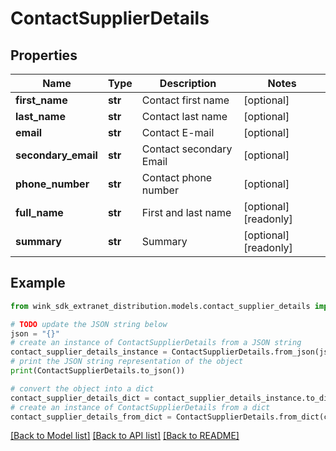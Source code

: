 # ContactSupplierDetails


## Properties

Name | Type | Description | Notes
------------ | ------------- | ------------- | -------------
**first_name** | **str** | Contact first name | [optional] 
**last_name** | **str** | Contact last name | [optional] 
**email** | **str** | Contact E-mail | [optional] 
**secondary_email** | **str** | Contact secondary Email | [optional] 
**phone_number** | **str** | Contact phone number | [optional] 
**full_name** | **str** | First and last name | [optional] [readonly] 
**summary** | **str** | Summary | [optional] [readonly] 

## Example

```python
from wink_sdk_extranet_distribution.models.contact_supplier_details import ContactSupplierDetails

# TODO update the JSON string below
json = "{}"
# create an instance of ContactSupplierDetails from a JSON string
contact_supplier_details_instance = ContactSupplierDetails.from_json(json)
# print the JSON string representation of the object
print(ContactSupplierDetails.to_json())

# convert the object into a dict
contact_supplier_details_dict = contact_supplier_details_instance.to_dict()
# create an instance of ContactSupplierDetails from a dict
contact_supplier_details_from_dict = ContactSupplierDetails.from_dict(contact_supplier_details_dict)
```
[[Back to Model list]](../README.md#documentation-for-models) [[Back to API list]](../README.md#documentation-for-api-endpoints) [[Back to README]](../README.md)


